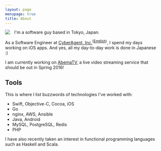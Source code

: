 ```yaml
---
layout: page
menupage: true
title: About
---
```


<img style="float: left; margin: 0 1em 0  0;" src="http://gravatar.com/avatar/696cf5da599733261059de06c4d1fe22?size=150">

I'm a software guy based in Tokyo, Japan.

As a Software Engineer at [CyberAgent, Inc.]<sup>([English])</sup>, I spend my days working on iOS apps. And yes, all my day-to-day work is done in Japanese :)

I am currently working on [AbemaTV], a live video streaming service that should be out in Spring 2016!

## Tools

This is where I list buzzwords of technologies I've worked with:

- Swift, Objective-C, Cocoa, iOS
- Go
- nginx, AWS, Ansible
- Java, Android
- MySQL, PostgreSQL, Redis
- PHP

I have also recently taken an interest in functional programming languages such as Haskell and Scala.



[CyberAgent, Inc.]: https://www.cyberagent.co.jp/
[English]:  https://www.cyberagent.co.jp/en/
[AbemaTV]: http://abema.tv
[Ameba Ownd]: https://www.amebaownd.com/go
